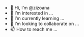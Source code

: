 - 👋 Hi, I’m @zizoana
- 👀 I’m interested in ...
- 🌱 I’m currently learning ...
- 💞️ I’m looking to collaborate on ...
- 📫 How to reach me ...

<!---
zizoana/zizoana is a ✨ special ✨ repository because its `README.md` (this file) appears on your GitHub profile.
You can click the Preview link to take a look at your changes.
--->

